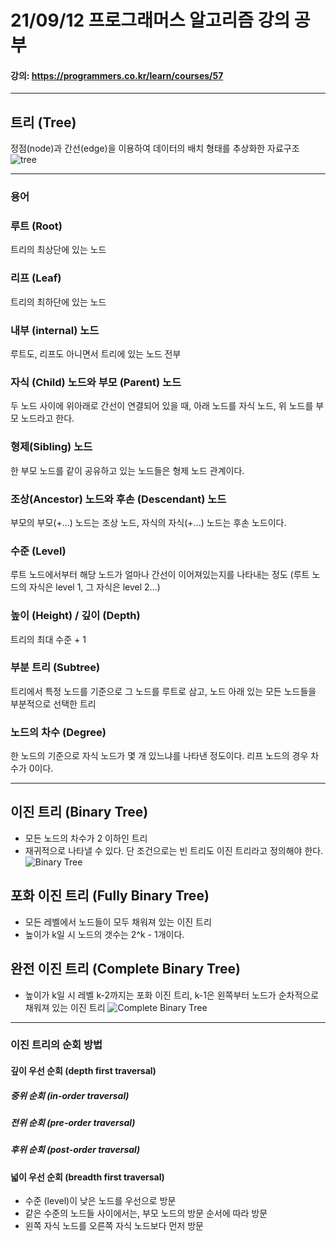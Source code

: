 # 21/09/12 프로그래머스 알고리즘 강의 공부
#### 강의: <a>https://programmers.co.kr/learn/courses/57</a> 
***
## 트리 (Tree)
정점(node)과 간선(edge)을 이용하여 데이터의 배치 형태를 추상화한 자료구조
![tree](https://user-images.githubusercontent.com/90085154/132942206-f762705b-1fa0-420f-a941-f0751d4ce720.PNG)
***
### 용어
### 루트 (Root)
트리의 최상단에 있는 노드
### 리프 (Leaf)
트리의 최하단에 있는 노드
### 내부 (internal) 노드
루트도, 리프도 아니면서 트리에 있는 노드 전부
### 자식 (Child) 노드와 부모 (Parent) 노드
두 노드 사이에 위아래로 간선이 연결되어 있을 때, 아래 노드를 자식 노드, 위 노드를 부모 노드라고 한다.
### 형제(Sibling) 노드
한 부모 노드를 같이 공유하고 있는 노드들은 형제 노드 관계이다.
### 조상(Ancestor) 노드와 후손 (Descendant) 노드
부모의 부모(+...) 노드는 조상 노드, 자식의 자식(+...) 노드는 후손 노드이다.
### 수준 (Level)
루트 노드에서부터 해당 노드가 얼마나 간선이 이어져있는지를 나타내는 정도 (루트 노드의 자식은 level 1, 그 자식은 level 2...)
### 높이 (Height) / 깊이 (Depth)
트리의 최대 수준 + 1
### 부분 트리 (Subtree)
트리에서 특정 노드를 기준으로 그 노드를 루트로 삼고, 노드 아래 있는 모든 노드들을 부분적으로 선택한 트리
### 노드의 차수 (Degree)
한 노드의 기준으로 자식 노드가 몇 개 있느냐를 나타낸 정도이다. 리프 노드의 경우 차수가 0이다.
***
## 이진 트리 (Binary Tree)
* 모든 노드의 차수가 2 이하인 트리
* 재귀적으로 나타낼 수 있다. 단 조건으로는 빈 트리도 이진 트리라고 정의해야 한다.
![Binary Tree](https://user-images.githubusercontent.com/90085154/132942104-28bd8709-0c79-4708-8d8b-7c5a1ceb56ca.PNG)
## 포화 이진 트리 (Fully Binary Tree)
* 모든 레벨에서 노드들이 모두 채워져 있는 이진 트리
* 높이가 k일 시 노드의 갯수는 2^k - 1개이다.
## 완전 이진 트리 (Complete Binary Tree)
* 높이가 k일 시 레벨 k-2까지는 포화 이진 트리, k-1은 왼쪽부터 노드가 순차적으로 채워져 있는 이진 트리
![Complete Binary Tree](https://user-images.githubusercontent.com/90085154/132942106-a85dc526-4930-4eae-a7c9-3b23e3c60772.PNG)
***
### 이진 트리의 순회 방법
#### 깊이 우선 순회 (depth first traversal)
##### 중위 순회 (in-order traversal)
##### 전위 순회 (pre-order traversal)
##### 후위 순회 (post-order traversal)
#### 넓이 우선 순회 (breadth first traversal)
* 수준 (level)이 낮은 노드를 우선으로 방문  
* 같은 수준의 노드들 사이에서는, 부모 노드의 방문 순서에 따라 방문  
* 왼쪽 자식 노드를 오른쪽 자식 노드보다 먼저 방문  
